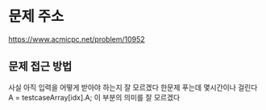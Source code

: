 # 문제 주소 
https://www.acmicpc.net/problem/10952

## 문제 접근 방법 
사실 아직 입력을 어떻게 받아야 하는지 잘 모르겠다 한문제 푸는데 몇시간이나 걸린다 A = testcaseArray[idx].A; 이 부분의 의미를 잘 모르겠다 
